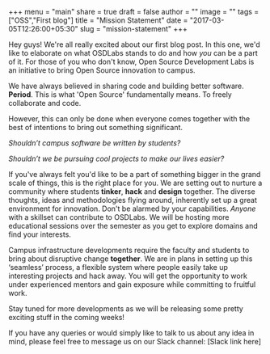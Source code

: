 +++
menu = "main"
share = true
draft = false
author = ""
image = ""
tags = ["OSS","First blog"]
title = "Mission Statement"
date = "2017-03-05T12:26:00+05:30"
slug = "mission-statement"
+++

Hey guys! We're all really excited about our first blog post. 
In this one, we'd like to elaborate on what OSDLabs stands to do and how *you* can be a part of it. For those of you who don't know, Open Source Development Labs is an initiative to bring Open Source innovation to campus.

We have always believed in sharing code and building better software. **Period**. This is what 'Open Source' fundamentally means. To freely collaborate and code.

However, this can only be done when everyone comes together with the best of intentions to bring out something significant.

*Shouldn’t campus software be written by students?*

*Shouldn’t we be pursuing cool projects to make our lives easier?*

If you've always felt you'd like to be a part of something bigger in the grand scale of things, this is the right place for you. We are setting out to nurture a community where students **tinker**, **hack** and **design** together.
The diverse thoughts, ideas and methodologies flying around, inherently set up a great environment for innovation.
Don't be alarmed by your capabilities. *Anyone* with a skillset can contribute to OSDLabs. We will be hosting more educational sessions over the semester as you get to explore domains and find your interests. 

Campus infrastructure developments require the faculty and students to bring about disruptive change **together**. We are in plans in setting up this ‘seamless’ process, a flexible system where people easily take up interesting projects and hack away. You will get the opportunity to work under experienced mentors and gain exposure while committing to fruitful work.

Stay tuned for more developments as we will be releasing some pretty exciting stuff in the coming weeks! 

If you have any queries or would simply like to talk to us about any idea in mind, please feel free to message us on our Slack channel:
[Slack link here]